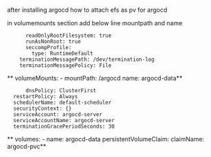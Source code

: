 

after installing argocd how to attach efs as pv for argocd 

in volumemounts section add below line mountpath and name 

          readOnlyRootFilesystem: true
          runAsNonRoot: true
          seccompProfile:
            type: RuntimeDefault
        terminationMessagePath: /dev/termination-log
        terminationMessagePolicy: File
  **      volumeMounts:
        - mountPath: /argocd
          name: argocd-data**


          dnsPolicy: ClusterFirst
      restartPolicy: Always
      schedulerName: default-scheduler
      securityContext: {}
      serviceAccount: argocd-server
      serviceAccountName: argocd-server
      terminationGracePeriodSeconds: 30
  **    volumes:
      - name: argocd-data
        persistentVolumeClaim:
          claimName: argocd-pvc**

